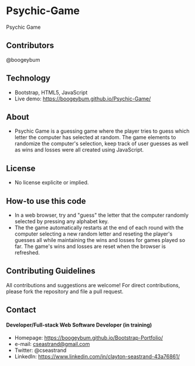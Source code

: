 # Psychic-Game
Psychic Game

## Contributors
@boogeybum


## Technology
* Bootstrap, HTML5, JavaScript
* Live demo: https://boogeybum.github.io/Psychic-Game/

## About
* Psychic Game is a guessing game where the player tries to guess which letter the computer has selected at random. The game elements to randomize the computer's selection, keep track of user guesses as well as wins and losses were all created using JavaScript.

## License 
* No license explicite or implied.


## How-to use this code
* In a web browser, try and "guess" the letter that the computer randomly selected by pressing any alphabet key.
* The the game automatically restarts at the end of each round with the computer selecting a new random letter and reseting the player's guesses all while maintaining the wins and losses for games played so far. The game's wins and losses are reset when the browser is refreshed.

## Contributing Guidelines
All contributions and suggestions are welcome!
For direct contributions, please fork the repository and file a pull request. 

## Contact
#### Developer/Full-stack Web Software Developer (in training)
* Homepage: https://boogeybum.github.io/Bootstrap-Portfolio/
* e-mail: cseastrand@gmail.com
* Twitter: @cseastrand
* LinkedIn: https://www.linkedin.com/in/clayton-seastrand-43a76861/